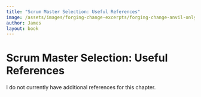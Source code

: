 ```yaml
---
title: "Scrum Master Selection: Useful References"
image: /assets/images/forging-change-excerpts/forging-change-anvil-only.png
author: James
layout: book
---
```


# Scrum Master Selection: Useful References

I do not currently have additional references for this chapter.
